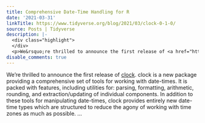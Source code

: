 ```yaml
---
title: Comprehensive Date-Time Handling for R
date: '2021-03-31'
linkTitle: https://www.tidyverse.org/blog/2021/03/clock-0-1-0/
source: Posts | Tidyverse
description: |-
  <div class="highlight">
  </div>
  <p>We&rsquo;re thrilled to announce the first release of <a href="https://clock.r-lib.org/index.html" target="_blank" rel="noopener">clock</a>. clock is a new package providing a comprehensive set of tools for working with date-times. It is packed with features, including utilities for: parsing, formatting, arithmetic, rounding, and extraction/updating of individual components. In addition to these tools for manipulating date-times, clock provides entirely new date-time types which are structured to reduce the agony of working with time zones as much as possible. ...
disable_comments: true
---
```

<div class="highlight">
</div>
<p>We&rsquo;re thrilled to announce the first release of <a href="https://clock.r-lib.org/index.html" target="_blank" rel="noopener">clock</a>. clock is a new package providing a comprehensive set of tools for working with date-times. It is packed with features, including utilities for: parsing, formatting, arithmetic, rounding, and extraction/updating of individual components. In addition to these tools for manipulating date-times, clock provides entirely new date-time types which are structured to reduce the agony of working with time zones as much as possible. ...
